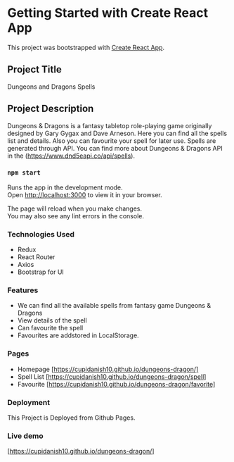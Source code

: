 # Getting Started with Create React App

This project was bootstrapped with [Create React App](https://github.com/facebook/create-react-app).

## Project Title

Dungeons and Dragons Spells

## Project Description

Dungeons & Dragons is a fantasy tabletop role-playing game originally designed by Gary Gygax and Dave Arneson. Here you can find all the spells list and details. Also you can favourite your spell for later use.
Spells are generated through API. You can find more about Dungeons & Dragons API in the (https://www.dnd5eapi.co/api/spells).

### `npm start`

Runs the app in the development mode.\
Open [http://localhost:3000](http://localhost:3000) to view it in your browser.

The page will reload when you make changes.\
You may also see any lint errors in the console.

### Technologies Used

- Redux
- React Router
- Axios
- Bootstrap for UI

### Features

- We can find all the available spells from fantasy game Dungeons & Dragons
- View details of the spell
- Can favourite the spell
- Favourites are addstored in LocalStorage.

### Pages

- Homepage [https://cupidanish10.github.io/dungeons-dragon/]
- Spell List [https://cupidanish10.github.io/dungeons-dragon/spell]
- Favourite [https://cupidanish10.github.io/dungeons-dragon/favorite]

### Deployment

This Project is Deployed from Github Pages.

### Live demo

[https://cupidanish10.github.io/dungeons-dragon/]

